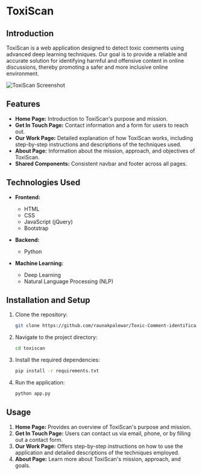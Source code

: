 # ToxiScan

## Introduction

ToxiScan is a web application designed to detect toxic comments using advanced deep learning techniques. Our goal is to provide a reliable and accurate solution for identifying harmful and offensive content in online discussions, thereby promoting a safer and more inclusive online environment.


![ToxiScan Screenshot](images/screenshot.png)

## Features

- **Home Page:** Introduction to ToxiScan's purpose and mission.
- **Get In Touch Page:** Contact information and a form for users to reach out.
- **Our Work Page:** Detailed explanation of how ToxiScan works, including step-by-step instructions and descriptions of the techniques used.
- **About Page:** Information about the mission, approach, and objectives of ToxiScan.
- **Shared Components:** Consistent navbar and footer across all pages.

## Technologies Used

- **Frontend:**
  - HTML
  - CSS
  - JavaScript (jQuery)
  - Bootstrap

- **Backend:**
  - Python

- **Machine Learning:**
  - Deep Learning
  - Natural Language Processing (NLP)

## Installation and Setup

1. Clone the repository:
    ```bash
    git clone https://github.com/raunakpalewar/Toxic-Comment-identification
    ```
2. Navigate to the project directory:
    ```bash
    cd toxiscan
    ```
3. Install the required dependencies:
    ```bash
    pip install -r requirements.txt
    ```
4. Run the application:
    ```bash
    python app.py
    ```

## Usage

1. **Home Page:** Provides an overview of ToxiScan's purpose and mission.
2. **Get In Touch Page:** Users can contact us via email, phone, or by filling out a contact form.
3. **Our Work Page:** Offers step-by-step instructions on how to use the application and detailed descriptions of the techniques employed.
4. **About Page:** Learn more about ToxiScan's mission, approach, and goals.



